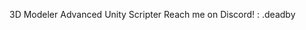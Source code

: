 
3D Modeler
Advanced Unity Scripter 
Reach me on Discord! : .deadby

<!---
Deadby3232/Deadby3232 is a ✨ special ✨ repository because its `README.md` (this file) appears on your GitHub profile.
You can click the Preview link to take a look at your changes.
--->
